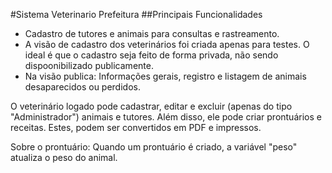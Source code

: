 #Sistema Veterinario Prefeitura
##Principais Funcionalidades
- Cadastro de tutores e animais para consultas e rastreamento.
- A visão de cadastro dos veterinários foi criada apenas para testes. O ideal é que o cadastro seja feito de forma privada, não sendo dispoonibilizado publicamente.
- Na visão publica: Informações gerais, registro e listagem de animais desaparecidos ou perdidos.

O veterinário logado pode cadastrar, editar e excluir (apenas do tipo "Administrador") animais e tutores.
Além disso, ele pode criar prontuários e receitas. Estes, podem ser convertidos em PDF e impressos.

Sobre o prontuário: Quando um prontuário é criado, a variável "peso" atualiza o peso do animal.


